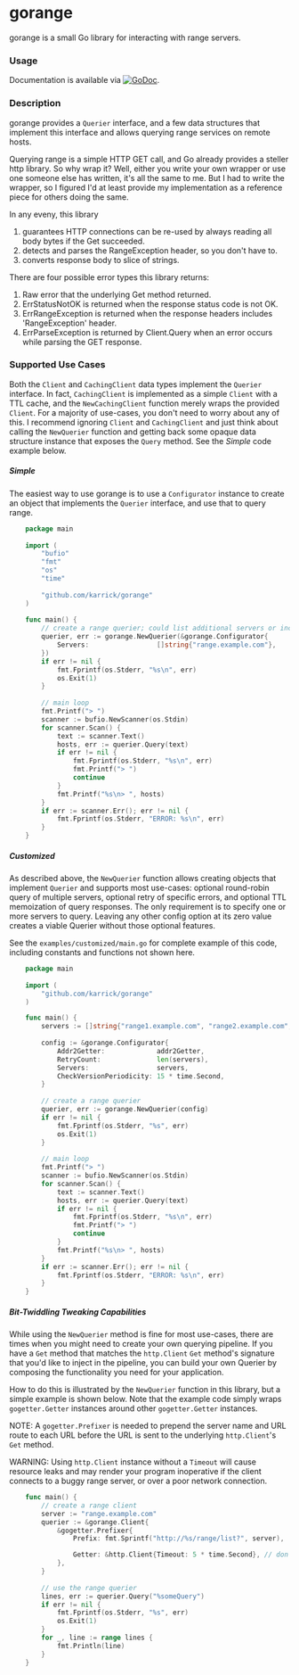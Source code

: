 # gorange

gorange is a small Go library for interacting with range servers.

### Usage

Documentation is available via
[![GoDoc](https://godoc.org/github.com/karrick/gorange?status.svg)](https://godoc.org/github.com/karrick/gorange).

### Description

gorange provides a `Querier` interface, and a few data structures that implement this interface and
allows querying range services on remote hosts.

Querying range is a simple HTTP GET call, and Go already provides a steller http library. So why
wrap it? Well, either you write your own wrapper or use one someone else has written, it's all the
same to me. But I had to write the wrapper, so I figured I'd at least provide my implementation as a
reference piece for others doing the same.

In any eveny, this library

1. guarantees HTTP connections can be re-used by always reading all body bytes if the Get succeeded.
1. detects and parses the RangeException header, so you don't have to.
1. converts response body to slice of strings.

There are four possible error types this library returns:

1. Raw error that the underlying Get method returned.
1. ErrStatusNotOK is returned when the response status code is not OK.
1. ErrRangeException is returned when the response headers includes 'RangeException' header.
1. ErrParseException is returned by Client.Query when an error occurs while parsing the GET
response.

### Supported Use Cases

Both the `Client` and `CachingClient` data types implement the `Querier` interface. In fact,
`CachingClient` is implemented as a simple `Client` with a TTL cache, and the `NewCachingClient`
function merely wraps the provided `Client`. For a majority of use-cases, you don't need to worry
about any of this. I recommend ignoring `Client` and `CachingClient` and just think about calling
the `NewQuerier` function and getting back some opaque data structure instance that exposes the
`Query` method. See the _Simple_ code example below.

##### Simple

The easiest way to use gorange is to use a `Configurator` instance to create an object that
implements the `Querier` interface, and use that to query range.

```Go
    package main
    
    import (
    	"bufio"
    	"fmt"
    	"os"
    	"time"
    
    	"github.com/karrick/gorange"
    )
    
    func main() {
    	// create a range querier; could list additional servers or include other options as well
    	querier, err := gorange.NewQuerier(&gorange.Configurator{
    		Servers:                 []string{"range.example.com"},
    	})
    	if err != nil {
    		fmt.Fprintf(os.Stderr, "%s\n", err)
    		os.Exit(1)
    	}
    
    	// main loop
    	fmt.Printf("> ")
    	scanner := bufio.NewScanner(os.Stdin)
    	for scanner.Scan() {
    		text := scanner.Text()
    		hosts, err := querier.Query(text)
    		if err != nil {
    			fmt.Fprintf(os.Stderr, "%s\n", err)
    			fmt.Printf("> ")
    			continue
    		}
    		fmt.Printf("%s\n> ", hosts)
    	}
    	if err := scanner.Err(); err != nil {
    		fmt.Fprintf(os.Stderr, "ERROR: %s\n", err)
    	}
    }
```

##### Customized

As described above, the `NewQuerier` function allows creating objects that implement `Querier` and
supports most use-cases: optional round-robin query of multiple servers, optional retry of specific
errors, and optional TTL memoization of query responses. The only requirement is to specify one or
more servers to query. Leaving any other config option at its zero value creates a viable Querier
without those optional features.

See the `examples/customized/main.go` for complete example of this code, including constants and
functions not shown here.

```Go
    package main
    
    import (
        "github.com/karrick/gorange"
    )

    func main() {
    	servers := []string{"range1.example.com", "range2.example.com", "range3.example.com"}
    
    	config := &gorange.Configurator{
    		Addr2Getter:             addr2Getter,
    		RetryCount:              len(servers),
    		Servers:                 servers,
    		CheckVersionPeriodicity: 15 * time.Second,
    	}
    
    	// create a range querier
    	querier, err := gorange.NewQuerier(config)
    	if err != nil {
    		fmt.Fprintf(os.Stderr, "%s", err)
    		os.Exit(1)
    	}
    
    	// main loop
    	fmt.Printf("> ")
    	scanner := bufio.NewScanner(os.Stdin)
    	for scanner.Scan() {
    		text := scanner.Text()
    		hosts, err := querier.Query(text)
    		if err != nil {
    			fmt.Fprintf(os.Stderr, "%s\n", err)
    			fmt.Printf("> ")
    			continue
    		}
    		fmt.Printf("%s\n> ", hosts)
    	}
    	if err := scanner.Err(); err != nil {
    		fmt.Fprintf(os.Stderr, "ERROR: %s\n", err)
    	}
    }
```

##### Bit-Twiddling Tweaking Capabilities

While using the `NewQuerier` method is fine for most use-cases, there are times when you might need
to create your own querying pipeline. If you have a `Get` method that matches the `http.Client`
`Get` method's signature that you'd like to inject in the pipeline, you can build your own Querier
by composing the functionality you need for your application.

How to do this is illustrated by the `NewQuerier` function in this library, but a simple example is
shown below. Note that the example code simply wraps `gogetter.Getter` instances around other
`gogetter.Getter` instances.

NOTE: A `gogetter.Prefixer` is needed to prepend the server name and URL route to each URL before the
URL is sent to the underlying `http.Client`'s `Get` method.

WARNING: Using `http.Client` instance without a `Timeout` will cause resource leaks and may render
your program inoperative if the client connects to a buggy range server, or over a poor network
connection.

```Go
    func main() {
        // create a range client
    	server := "range.example.com"
    	querier := &gorange.Client{
    		&gogetter.Prefixer{
    			Prefix: fmt.Sprintf("http://%s/range/list?", server),

    			Getter: &http.Client{Timeout: 5 * time.Second}, // don't forget the Timeout...
    		},
    	}
    
        // use the range querier
    	lines, err := querier.Query("%someQuery")
    	if err != nil {
    		fmt.Fprintf(os.Stderr, "%s", err)
    		os.Exit(1)
    	}
    	for _, line := range lines {
    		fmt.Println(line)
    	}
    }
```
